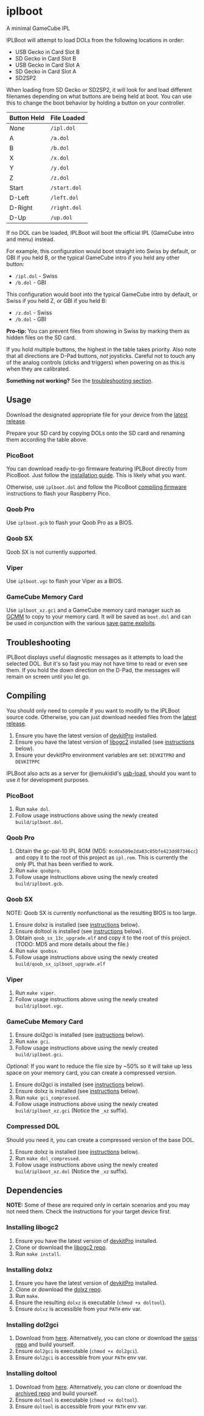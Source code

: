 # iplboot

A minimal GameCube IPL

IPLBoot will attempt to load DOLs from the following locations in order:
- USB Gecko in Card Slot B
- SD Gecko in Card Slot B
- USB Gecko in Card Slot A
- SD Gecko in Card Slot A
- SD2SP2

When loading from SD Gecko or SD2SP2, it will look for and load different filenames depending on what buttons are being held at boot. You can use this to change the boot behavior by holding a button on your controller. 

 Button Held | File Loaded
-------------|--------------
 *None*      | `/ipl.dol`
 A           | `/a.dol`
 B           | `/b.dol`
 X           | `/x.dol`
 Y           | `/y.dol`
 Z           | `/z.dol`
 Start       | `/start.dol`
 D-Left      | `/left.dol`
 D-Right     | `/right.dol`
 D-Up        | `/up.dol`

If no DOL can be loaded, IPLBoot will boot the official IPL (GameCube intro and menu) instead.

For example, this configuration would boot straight into Swiss by default, or GBI if you held B, or the typical GameCube intro if you held any other button:
- `/ipl.dol` - Swiss
- `/b.dol` - GBI

This configuration would boot into the typical GameCube intro by default, or Swiss if you held Z, or GBI if you held B:
- `/z.dol` - Swiss
- `/b.dol` - GBI

**Pro-tip:** You can prevent files from showing in Swiss by marking them as hidden files on the SD card.

If you hold multiple buttons, the highest in the table takes priority. Also note that all directions are D-Pad buttons, *not* joysticks. Careful not to touch any of the analog controls (sticks and triggers) when powering on as this is when they are calibrated.

**Something not working?** See the [troubleshooting section](#troubleshooting).


## Usage

Download the designated appropriate file for your device from the [latest release](https://github.com/redolution/iplboot/releases/latest).

Prepare your SD card by copying DOLs onto the SD card and renaming them according the table above.

### PicoBoot

You can download ready-to-go firmware featuring IPLBoot directly from PicoBoot. Just follow the [installation guide](https://github.com/webhdx/PicoBoot#-installation-guide). This is likely what you want.

Otherwise, use `iplboot.dol` and follow the PicoBoot [compiling firmware](https://github.com/webhdx/PicoBoot#compiling-firmware) instructions to flash your Raspberry Pico.

### Qoob Pro

Use `iplboot.gcb` to flash your Qoob Pro as a BIOS.

### Qoob SX

Qoob SX is not currently supported.

### Viper

Use `iplboot.vgc` to flash your Viper as a BIOS.

### GameCube Memory Card

Use `iplboot_xz.gci` and a GameCube memory card manager such as [GCMM](https://github.com/suloku/gcmm) to copy to your memory card. It will be saved as `boot.dol` and can be used in conjunction with the various [save game exploits](https://www.gc-forever.com/wiki/index.php?title=Booting_homebrew#Game_Save_Exploits).


## Troubleshooting

IPLBoot displays useful diagnostic messages as it attempts to load the selected DOL. But it's so fast you may not have time to read or even see them. If you hold the down direction on the D-Pad, the messages will remain on screen until you let go.


## Compiling

You should only need to compile if you want to modify to the IPLBoot source code. Otherwise, you can just download needed files from the [latest release](https://github.com/redolution/iplboot/releases/latest).

1. Ensure you have the latest version of [devkitPro](https://devkitpro.org/wiki/Getting_Started) installed.
2. Ensure you have the latest version of [libogc2](https://github.com/extremscorner/libogc2) installed (see [instructions](#installing-libogc2) below).
3. Ensure your devkitPro environment variables are set: `DEVKITPRO` and `DEVKITPPC`

IPLBoot also acts as a server for @emukidid's [usb-load](https://github.com/emukidid/gc-usb-load), should you want to use it for development purposes.

### PicoBoot

1. Run `make dol`.
2. Follow usage instructions above using the newly created `build/iplboot.dol`.

### Qoob Pro

1. Obtain the gc-pal-10 IPL ROM (MD5: `0cdda509e2da83c85bfe423dd87346cc`) and copy it to the root of this project as `ipl.rom`. This is currently the only IPL that has been verified to work.
2. Run `make qoobpro`.
3. Follow usage instructions above using the newly created `build/iplboot.gcb`.

### Qoob SX

NOTE: Qoob SX is currently nonfunctional as the resulting BIOS is too large.

1. Ensure dolxz is installed (see [instructions](#installing-dolxz) below).
2. Ensure doltool is installed (see [instructions](#installing-doltool) below).
3. Obtain `qoob_sx_13c_upgrade.elf` and copy it to the root of this project. (TODO: MD5 and more details about the file.)
4. Run `make qoobsx`.
5. Follow usage instructions above using the newly created `build/qoob_sx_iplboot_upgrade.elf`

### Viper

1. Run `make viper`.
2. Follow usage instructions above using the newly created `build/iplboot.vgc`.

### GameCube Memory Card

1. Ensure dol2gci is installed (see [instructions](#installing-dol2gci) below).
2. Run `make gci`.
3. Follow usage instructions above using the newly created `build/iplboot.gci`.

*Optional:* If you want to reduce the file size by ~50% so it will take up less space on your memory card, you can create a compressed version.

1. Ensure dol2gci is installed (see [instructions](#installing-dol2gci) below).
2. Ensure dolxz is installed (see [instructions](#installing-dolxz) below).
3. Run `make gci_compressed`.
4. Follow usage instructions above using the newly created `build/iplboot_xz.gci` (Notice the `_xz` suffix).

### Compressed DOL

Should you need it, you can create a compressed version of the base DOL.

1. Ensure dolxz is installed (see [instructions](#installing-dolxz) below).
2. Run `make dol_compressed`.
3. Follow usage instructions above using the newly created `build/iplboot_xz.dol` (Notice the `_xz` suffix).


## Dependencies

**NOTE:** Some of these are required only in certain scenarios and you may not need them. Check the instructions for your target device first.

### Installing libogc2

1. Ensure you have the latest version of [devkitPro](https://devkitpro.org/wiki/Getting_Started) installed.
2. Clone or download the [libogc2 repo](https://github.com/extremscorner/libogc2).
3. Run `make install`.

### Installing dolxz

1. Ensure you have the latest version of [devkitPro](https://devkitpro.org/wiki/Getting_Started) installed.
2. Clone or download the [dolxz repo](https://github.com/yo1dog/dolxz).
3. Run `make`.
4. Ensure the resulting `dolxz` is executable (`chmod +x doltool`).
5. Ensure `dolxz` is accessible from your `PATH` env var.

### Installing dol2gci

1. Download from [here](https://github.com/emukidid/swiss-gc/blob/master/buildtools/dol2gci?raw=true). Alternatively, you can clone or download the [swiss repo](https://github.com/emukidid/swiss-gc/tree/master/buildtools) and build yourself.
2. Ensure `dol2gci` is executable (`chmod +x dol2gci`).
3. Ensure `dol2gci` is accessible from your `PATH` env var.

### Installing doltool

1. Download from [here](https://github.com/redolution/Devkitpro-installer/blob/trunk/tools/gamecube/doltool/doltool?raw=true). Alternatively, you can clone or download the [archived repo](https://github.com/redolution/Devkitpro-installer/tree/trunk/tools/gamecube/doltool) and build yourself.
2. Ensure `doltool` is executable (`chmod +x doltool`).
3. Ensure `doltool` is accessible from your `PATH` env var.
